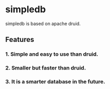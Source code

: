 # simpledb
simpledb is based on apache druid.

## Features
### 1. Simple and easy to use than druid.
### 2. Smaller but faster than druid.
### 3. It is a smarter database in the future.
